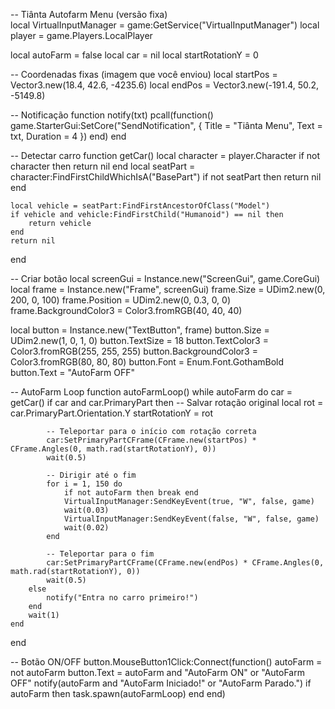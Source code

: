 -- Tiânta Autofarm Menu (versão fixa)  
local VirtualInputManager = game:GetService("VirtualInputManager")
local player = game.Players.LocalPlayer

local autoFarm = false
local car = nil
local startRotationY = 0

-- Coordenadas fixas (imagem que você enviou)
local startPos = Vector3.new(18.4, 42.6, -4235.6)
local endPos = Vector3.new(-191.4, 50.2, -5149.8)

-- Notificação
function notify(txt)
    pcall(function()
        game.StarterGui:SetCore("SendNotification", {
            Title = "Tiânta Menu",
            Text = txt,
            Duration = 4
        })
    end)
end

-- Detectar carro
function getCar()
    local character = player.Character
    if not character then return nil end
    local seatPart = character:FindFirstChildWhichIsA("BasePart")
    if not seatPart then return nil end

    local vehicle = seatPart:FindFirstAncestorOfClass("Model")
    if vehicle and vehicle:FindFirstChild("Humanoid") == nil then
        return vehicle
    end
    return nil
end

-- Criar botão
local screenGui = Instance.new("ScreenGui", game.CoreGui)
local frame = Instance.new("Frame", screenGui)
frame.Size = UDim2.new(0, 200, 0, 100)
frame.Position = UDim2.new(0, 0.3, 0, 0)
frame.BackgroundColor3 = Color3.fromRGB(40, 40, 40)

local button = Instance.new("TextButton", frame)
button.Size = UDim2.new(1, 0, 1, 0)
button.TextSize = 18
button.TextColor3 = Color3.fromRGB(255, 255, 255)
button.BackgroundColor3 = Color3.fromRGB(80, 80, 80)
button.Font = Enum.Font.GothamBold
button.Text = "AutoFarm OFF"

-- AutoFarm Loop
function autoFarmLoop()
    while autoFarm do
        car = getCar()
        if car and car.PrimaryPart then
            -- Salvar rotação original
            local rot = car.PrimaryPart.Orientation.Y
            startRotationY = rot

            -- Teleportar para o início com rotação correta
            car:SetPrimaryPartCFrame(CFrame.new(startPos) * CFrame.Angles(0, math.rad(startRotationY), 0))
            wait(0.5)

            -- Dirigir até o fim
            for i = 1, 150 do
                if not autoFarm then break end
                VirtualInputManager:SendKeyEvent(true, "W", false, game)
                wait(0.03)
                VirtualInputManager:SendKeyEvent(false, "W", false, game)
                wait(0.02)
            end

            -- Teleportar para o fim
            car:SetPrimaryPartCFrame(CFrame.new(endPos) * CFrame.Angles(0, math.rad(startRotationY), 0))
            wait(0.5)
        else
            notify("Entra no carro primeiro!")
        end
        wait(1)
    end
end

-- Botão ON/OFF
button.MouseButton1Click:Connect(function()
    autoFarm = not autoFarm
    button.Text = autoFarm and "AutoFarm ON" or "AutoFarm OFF"
    notify(autoFarm and "AutoFarm Iniciado!" or "AutoFarm Parado.")
    if autoFarm then
        task.spawn(autoFarmLoop)
    end
end)
